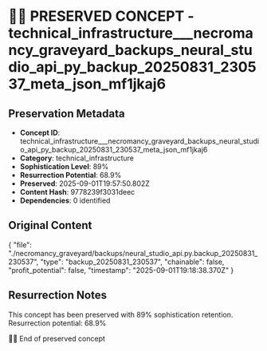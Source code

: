 # 🏴‍☠️ PRESERVED CONCEPT - technical_infrastructure___necromancy_graveyard_backups_neural_studio_api_py_backup_20250831_230537_meta_json_mf1jkaj6

## Preservation Metadata
- **Concept ID**: technical_infrastructure___necromancy_graveyard_backups_neural_studio_api_py_backup_20250831_230537_meta_json_mf1jkaj6
- **Category**: technical_infrastructure
- **Sophistication Level**: 89%
- **Resurrection Potential**: 68.9%
- **Preserved**: 2025-09-01T19:57:50.802Z
- **Content Hash**: 9778239f3031deec
- **Dependencies**: 0 identified

## Original Content

{
  "file": "./necromancy_graveyard/backups/neural_studio_api.py.backup_20250831_230537",
  "type": "backup_20250831_230537",
  "chainable": false,
  "profit_potential": false,
  "timestamp": "2025-09-01T19:18:38.370Z"
}

## Resurrection Notes
This concept has been preserved with 89% sophistication retention.
Resurrection potential: 68.9%

🏴‍☠️ End of preserved concept